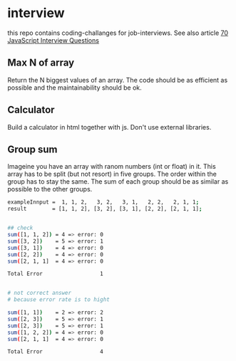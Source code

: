 # interview
this repo contains coding-challanges for job-interviews.
See also article [70 JavaScript Interview Questions](https://dev.to/macmacky/70-javascript-interview-questions-5gfi)


## Max N of array
Return the N biggest values of an array. The code should be as efficient as possible and the maintainability should be ok.

## Calculator
Build a calculator in html together with js. Don't use external libraries.

## Group sum
Imageine you have an array with ranom numbers (int or float) in it. This array has to be split (but not resort) in five groups. The order within the group has to stay the same. The sum of each group should be as similar as possible to the other groups.

```sh
exampleInnput =  1, 1, 2,   3, 2,   3, 1,   2, 2,   2, 1, 1;
result        = [1, 1, 2], [3, 2], [3, 1], [2, 2], [2, 1, 1];


## check 
sum([1, 1, 2]) = 4 => error: 0 
sum([3, 2])    = 5 => error: 1
sum([3, 1])    = 4 => error: 0 
sum([2, 2])    = 4 => error: 0 
sum([2, 1, 1]  = 4 => error: 0

Total Error                  1


# not correct answer
# because error rate is to hight

sum([1, 1])    = 2 => error: 2 
sum([2, 3])    = 5 => error: 1
sum([2, 3])    = 5 => error: 1 
sum([1, 2, 2]) = 4 => error: 0 
sum([2, 1, 1]  = 4 => error: 0

Total Error                  4



```
